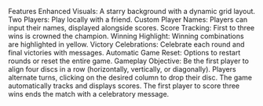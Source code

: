 Features
Enhanced Visuals: A starry background with a dynamic grid layout.
Two Players: Play locally with a friend.
Custom Player Names: Players can input their names, displayed alongside scores.
Score Tracking: First to three wins is crowned the champion.
Winning Highlight: Winning combinations are highlighted in yellow.
Victory Celebrations: Celebrate each round and final victories with messages.
Automatic Game Reset: Options to restart rounds or reset the entire game.
Gameplay
Objective: Be the first player to align four discs in a row (horizontally, vertically, or diagonally).
Players alternate turns, clicking on the desired column to drop their disc.
The game automatically tracks and displays scores.
The first player to score three wins ends the match with a celebratory message.

